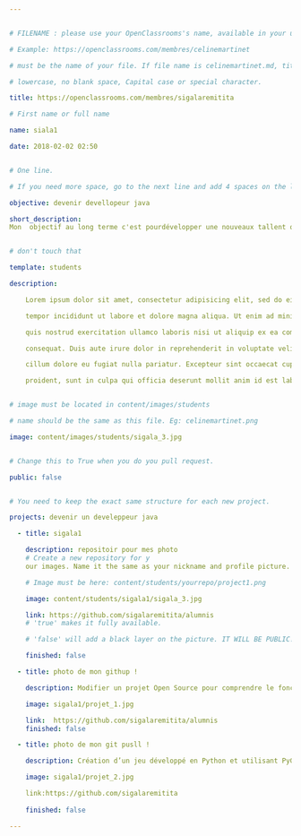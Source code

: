 ```yaml
---


# FILENAME : please use your OpenClassrooms's name, available in your url.

# Example: https://openclassrooms.com/membres/celinemartinet

# must be the name of your file. If file name is celinemartinet.md, title is celinemartinet.

# lowercase, no blank space, Capital case or special character.

title: https://openclassrooms.com/membres/sigalaremitita

# First name or full name

name: siala1

date: 2018-02-02 02:50


# One line.

# If you need more space, go to the next line and add 4 spaces on the left, as in 'description'.

objective: devenir devellopeur java

short_description: 
Mon  objectif au long terme c'est pourdévelopper une nouveaux tallent qui me permuteras de trouver une travaille


# don't touch that

template: students

description:

    Lorem ipsum dolor sit amet, consectetur adipisicing elit, sed do eiusmod

    tempor incididunt ut labore et dolore magna aliqua. Ut enim ad minim veniam,

    quis nostrud exercitation ullamco laboris nisi ut aliquip ex ea commodo

    consequat. Duis aute irure dolor in reprehenderit in voluptate velit esse

    cillum dolore eu fugiat nulla pariatur. Excepteur sint occaecat cupidatat non

    proident, sunt in culpa qui officia deserunt mollit anim id est laborum.


# image must be located in content/images/students

# name should be the same as this file. Eg: celinemartinet.png

image: content/images/students/sigala_3.jpg


# Change this to True when you do you pull request.

public: false


# You need to keep the exact same structure for each new project.

projects: devenir un develeppeur java

  - title: sigala1

    description: repositoir pour mes photo
    # Create a new repository for y
    our images. Name it the same as your nickname and profile picture.

    # Image must be here: content/students/yourrepo/project1.png

    image: content/students/sigala1/sigala_3.jpg

    link: https://github.com/sigalaremitita/alumnis
    # 'true' makes it fully available.

    # 'false' will add a black layer on the picture. IT WILL BE PUBLIC!

    finished: false

  - title: photo de mon githup !

    description: Modifier un projet Open Source pour comprendre le fonctionnement de Git, de Github et des pull requests. 

    image: sigala1/projet_1.jpg

    link:  https://github.com/sigalaremitita/alumnis
    finished: false

  - title: photo de mon git pusll !

    description: Création d’un jeu développé en Python et utilisant PyGame.

    image: sigala1/projet_2.jpg

    link:https://github.com/sigalaremitita
    
    finished: false

---
```

